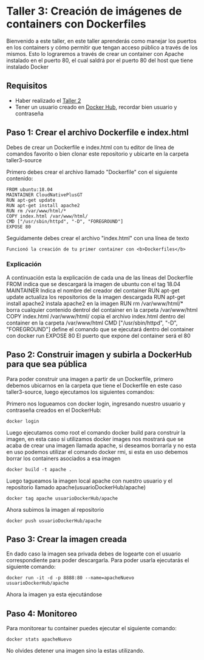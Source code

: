 # Taller 3: Creación de imágenes de containers con Dockerfiles  
Bienvenido a este taller, en este taller aprenderás como manejar los puertos en los containers y cómo permitir que tengan acceso público a través de los mismos. Esto lo lograremos a través de crear un container con Apache instalado en el puerto 80, el cual saldrá por el puerto 80 del host que tiene instalado Docker

## Requisitos
- Haber realizado el [Taller 2](taller2-acceso-puertos.md)
- Tener un usuario creado en [Docker Hub](https://hub.docker.com/), recordar bien usuario y contraseña

## Paso 1: Crear el archivo Dockerfile e index.html
Debes de crear un Dockerfile e index.html con tu editor de línea de comandos favorito o bien clonar este repositorio y ubicarte en la carpeta taller3-source

Primero debes crear el archivo llamado "Dockerfile" con el siguiente contenido:
```
FROM ubuntu:18.04
MAINTAINER CloudNativePlusGT
RUN apt-get update
RUN apt-get install apache2
RUN rm /var/www/html/*
COPY index.html /var/www/html/
CMD ["/usr/sbin/httpd", "-D", "FOREGROUND"]
EXPOSE 80
```

Seguidamente debes crear el archivo "index.html" con una línea de texto
```
Funcionó la creación de tu primer container con <b>Dockerfiles</b>
```

### Explicación
A continuación esta la explicación de cada una de las líneas del Dockerfile
FROM indica que se descargará la imagen de ubuntu con el tag 18.04
MAINTAINER Indica el nombre del creador del container
RUN apt-get update actualiza los repositorios de la imagen descargada
RUN apt-get install apache2 instala apache2 en la imagen
RUN rm /var/www/html/*  borra cualquier contenido dentrol del container en la carpeta /var/www/html
COPY index.html /var/www/html/ copia el archivo index.html dentro del container en la carpeta /var/www/html
CMD ["/usr/sbin/httpd", "-D", "FOREGROUND"]  define el comando que se ejecutará dentro del container con docker run
EXPOSE 80  El puerto que expone del container será el 80


## Paso 2: Construir imagen y subirla a DockerHub para que sea pública
Para poder construir una imagen a partir de un Dockerfile, primero debemos ubicarnos en la carpeta que tiene el Dockerfile en este caso taller3-source, luego ejecutamos los siguientes comandos:

Primero nos logueamos con docker login, ingresando nuestro usuario y contraseña creados en el DockerHub:
```
docker login 
```

Luego ejecutamos como root el comando docker build para construir la imagen, en esta caso si utilizamos docker images nos mostrará que se acaba de crear una imagen llamada apache, si deseamos borrarla y no esta en uso podemos utilizar el comando docker rmi, si esta en uso debemos borrar los containers asociados a esa imagen
```
docker build -t apache .
```

Luego tagueamos la imagen local apache con nuestro usuario y el repositorio llamado apache(usuarioDockerHub/apache)
```
docker tag apache usuarioDockerHub/apache
```

Ahora subimos la imagen al repositorio
```
docker push usuarioDockerHub/apache
```
## Paso 3: Crear la imagen creada
En dado caso la imagen sea privada debes de logearte con el usuario correspondiente para poder descargarla. Para poder usarla ejecutarás el siguiente comando:

```
docker run -it -d -p 8888:80 --name=apacheNuevo usuarioDockerHub/apache
```

Ahora la imagen ya esta ejecutándose

## Paso 4: Monitoreo
Para monitorear tu container puedes ejecutar el siguiente comando:

```
docker stats apacheNuevo
```

No olvides detener una imagen sino la estas utilizando.